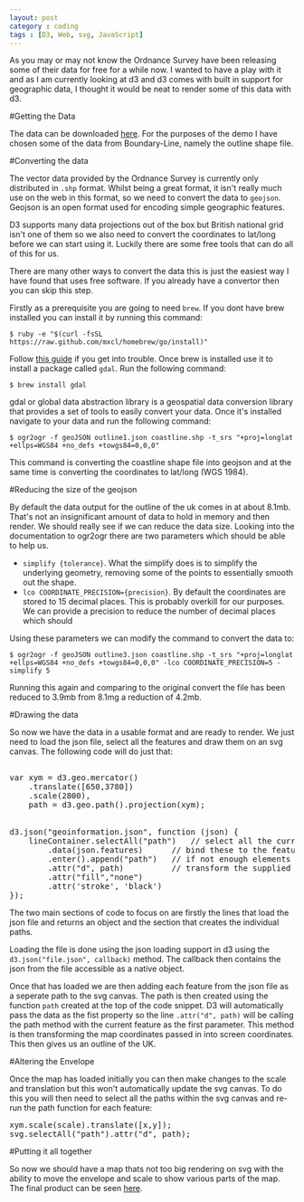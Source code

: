 ```yaml
---
layout: post
category : coding
tags : [D3, Web, svg, JavaScript]
---
```



As you may or may not know the Ordnance Survey have been releasing some of their data for free for a while now. I wanted to have a play with it and as I am currently looking at d3 and d3 comes with built in support for geographic data, I thought it would be neat to render some of this data with d3.

#Getting the Data

The data can be downloaded [here](https://www.ordnancesurvey.co.uk/opendatadownload/products.html). For the purposes of the demo I have chosen some of the data from Boundary-Line, namely the outline shape file.

#Converting the data

The vector data provided by the Ordnance Survey is currently only distributed in <code>.shp</code> format. Whilst being a great format, it isn't really much use on the web in this format, so we need to convert the data to <code>geojson</code>. Geojson is an open format used for encoding simple geographic features.

D3 supports many data projections out of the box but British national grid isn't one of them so we also need to convert the coordinates to lat/long before we can start using it. Luckily there are some free tools that can do all of this for us.

<div class="alert alert-info">
There are many other ways to convert the data this is just the easiest way I have found that uses free software. If you already have a convertor then you can skip this step.
</div>

Firstly as a prerequisite you are going to need <code>brew</code>. If you dont have brew installed you can install it by running this command:

	$ ruby -e "$(curl -fsSL https://raw.github.com/mxcl/homebrew/go/install)"

Follow [this guide](http://coolestguidesontheplanet.com/setting-up-os-x-mavericks-and-homebrew/) if you get into trouble. Once brew is installed use it to install a package called <code>gdal</code>. Run the following command:

	$ brew install gdal

gdal or global data abstraction library is a geospatial data conversion library that provides a set of tools to easily convert your data. Once it's installed navigate to your data and run the following command:

	$ ogr2ogr -f geoJSON outline1.json coastline.shp -t_srs "+proj=longlat +ellps=WGS84 +no_defs +towgs84=0,0,0"

This command is converting the coastline shape file into geojson and at the same time is converting the coordinates to lat/long (WGS 1984).

#Reducing the size of the geojson

By default the data output for the outline of the uk comes in at about 8.1mb. That's not an insignificant amount of data to hold in memory and then render. We should really see if we can reduce the data size. Looking into the documentation to ogr2ogr there are two parameters which should be able to help us.

- <code>simplify {tolerance}</code>. What the simplify does is to simplify the underlying geometry, removing some of the points to essentially smooth out the shape.
- <code>lco COORDINATE_PRECISION={precision}</code>. By default the coordinates are stored to 15 decimal places. This is probably overkill for our purposes. We can provide a precision to reduce the number of decimal places which should

Using these parameters we can modify the command to convert the data to:

	$ ogr2ogr -f geoJSON outline3.json coastline.shp -t_srs "+proj=longlat +ellps=WGS84 +no_defs +towgs84=0,0,0" -lco COORDINATE_PRECISION=5 -simplify 5

Running this again and comparing to the original convert the file has been reduced to 3.9mb from 8.1mg a reduction of 4.2mb.

#Drawing the data

So now we have the data in a usable format and are ready to render. We just need to load the json file, select all the features and draw them on an svg canvas. The following code will do just that:

<pre class="prettyprint linenums">

var xym = d3.geo.mercator()
    .translate([650,3780])
    .scale(2800),
	path = d3.geo.path().projection(xym);


d3.json("geoinformation.json", function (json) {
    lineContainer.selectAll("path")   // select all the current path nodes
        .data(json.features)      // bind these to the features array in json
        .enter().append("path")   // if not enough elements create a new path
        .attr("d", path)          // transform the supplied jason geo path to svg
        .attr("fill","none")
        .attr('stroke', 'black')
});
</pre>

The two main sections of code to focus on are firstly the lines that load the json file and returns an object and the section that creates the individual paths.

Loading the file is done using the json loading support in d3 using the <code>d3.json("file.json", callback)</code> method. The callback then contains the json from the file accessible as a native object.

Once that has loaded we are then adding each feature from the json file as a seperate path to the svg canvas. The path is then created using the function <code>path</code> created at the top of the code snippet. D3 will automatically pass the data as the fist property so the line <code>.attr("d", path)</code> will be calling the path method with the current feature as the first parameter. This method is then transforming the map coordinates passed in into screen coordinates. This then gives us an outline of the UK.

#Altering the Envelope

Once the map has loaded initially you can then make changes to the scale and translation but this won't automatically update the svg canvas. To do this you will then need to select all the paths within the svg canvas and re-run the path function for each feature:

<pre class="prettyprint linenums">
xym.scale(scale).translate([x,y]);
svg.selectAll("path").attr("d", path);
</pre>

#Putting it all together

So now we should have a map thats not too big rendering on svg with the ability to move the envelope and scale to show various parts of the map. The final product can be seen [here](http://www.vapidspace.com/ukmap).
